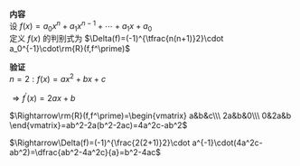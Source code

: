 **内容**  
设 $f(x)=a_0x^n+a_1x^{n-1}+\cdots+a_1x+a_0$  
定义 $f(x)$ 的判别式为 $\Delta(f)=(-1)^{\tfrac{n(n+1)}2}\cdot a_0^{-1}\cdot\rm{R}(f,f^\prime)$  
  
**验证**  
$n=2: f(x)=ax^2+bx+c$  
  
$\Rightarrow f^\prime(x)=2ax+b$  
  
$\Rightarrow\rm{R}(f,f^\prime)=\begin{vmatrix}  
a&b&c\\\  
2a&b&0\\\  
0&2a&b  
\end{vmatrix}=ab^2-2a(b^2-2ac)=4a^2c-ab^2$  
  
$\Rightarrow\Delta(f)=(-1)^{\frac{2(2+1)}2}\cdot a^{-1}\cdot(4a^2c-ab^2)=\dfrac{ab^2-4a^2c}{a}=b^2-4ac$  
  
